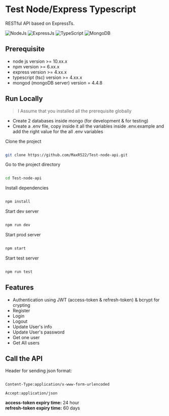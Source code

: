 # Test Node/Express Typescript

RESTful API based on ExpressTs.

![NodeJs](https://img.shields.io/badge/node.js-%2343853D.svg?&style=for-the-badge&logo=node.js&logoColor=white) ![ExpressJs](https://img.shields.io/badge/express.js-%23404d59.svg?&style=for-the-badge) ![TypeScript](https://img.shields.io/badge/typescript-%23007ACC.svg?style=for-the-badge&logo=typescript&logoColor=white) ![MongoDB](https://img.shields.io/badge/MongoDB-%234ea94b.svg?&style=for-the-badge&logo=mongodb&logoColor=white)

## Prerequisite

- node js version >= 10.xx.x
- npm version >= 6.xx.x
- express version >= 4.xx.x
- typescript (tsc) version >= 4.xx.x
- mongod (mongoDB server) version = 4.4.8

## Run Locally

> I Assume that you installed all the prerequisite globally

- Create 2 databases inside mongo (for development & for testing)
- Create a .env file, copy inside it all the variables inside .env.example and add the right value for the all .env variables

Clone the project

```bash

git clone https://github.com/MaxR522/Test-node-api.git

```

Go to the project directory

```bash

cd Test-node-api

```

Install dependencies

```bash

npm install

```

Start dev server

```bash

npm run dev

```

Start prod server

```bash

npm start

```

Start test server

```bash

npm run test

```

## Features

- Authentication using JWT (access-token & refresh-token) & bcrypt for crypting
- Register
- Login
- Logout
- Update User's info
- Update User's password
- Get one user
- Get All users

## Call the API

Header for sending json format:

```

Content-Type:application/x-www-form-urlencoded

Accept:application/json

```

**access-token expiry time:** 24 hour <br /> **refresh-token expiry time:** 60 days
